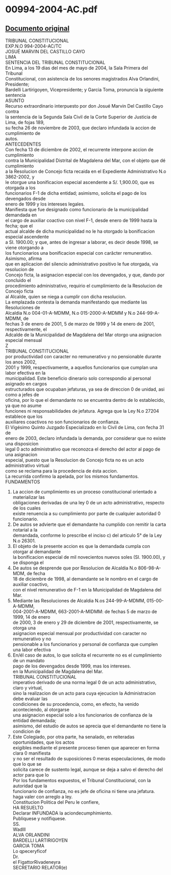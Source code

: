 
00994-2004-AC.pdf
=================
  
[Documento original](https://tc.gob.pe/jurisprudencia/2004/00994-2004-AC.pdf)  
---  
TRIBUNAL CONSTITUCIONAL  
EXP.N.O 994-2004-AC/TC  
JOSUÉ MARVIN DEL CASTILLO CAYO  
LIMA  
SENTENCIA DEL TRIBUNAL CONSTITUCIONAL  
En Lima, a los 19 dias del mes de mayo de 2004, la Sala Primera del Tribunal  
Constitucional, con asistencia de los senores magistrados Alva Orlandini, Presidente;  
Bardelli Lartirigoyen, Vicepresidente; y Garcia Toma, pronuncia la siguiente sentencia  
ASUNTO  
Recurso extraordinario interpuesto por don Josué Marvin Del Castillo Cayo contra  
la sentencia de la Segunda Sala Civil de la Corte Superior de Justicia de Lima, de fojas 189,  
su fecha 26 de noviembre de 2003, que declaro infundada la accion de cumplimiento de  
autos.  
ANTECEDENTES  
Con fecha 13 de diciembre de 2002, el recurrente interpone accion de cumplimiento  
contra la Municipalidad Distrital de Magdalena del Mar, con el objeto que dé cumplimiento  
a la Resolucion de Concejo ficta recaida en el Expediente Administrativo N.o 3862-2002, y  
le otorgue una bonificacion especial ascendente a S/. 1,900.00, que es otorgada a los  
funcionarios F-1 de dicha entidad; asimismo, solicita el pago de los devengados desde  
enero de 1999 y los intereses legales.  
Manifiesta que fue designado como funcionario de la municipalidad demandada en  
el cargo de auxiliar coactivo con nivel F-1, desde enero de 1999 hasta la fecha; que el  
actual alcalde de dicha municipalidad no le ha otorgado la bonificacion especial ascendente  
a SI. 1900.00; y que, antes de ingresar a laborar, es decir desde 1998, se viene otorgando a  
los funcionarios una bonificacion especial con carâcter remunerativo. Asimismo, afirma  
que en aplicacion del silencio administrativo positivo le fue otorgada, via resolucion de  
Concejo ficta, la asignacion especial con los devengados, y que, dando por concluido el  
procedimiento administrativo, requirio el cumplimiento de la Resolucion de Concejo ficta  
al Alcalde, quien se niega a cumplir con dicha resolucion.  
La emplazada contesta la demanda manifestando que mediante las Resoluciones de  
Alcaldia N.o 004-01-A-MDMM, N.o 015-2000-A-MDMM y N.o 244-99-A-MDMM, de  
fechas 3 de enero de 2001, 5 de marzo de 1999 y 14 de enero de 2001, respectivamente, el  
Adcalde de la Municipalidad de Magdalena del Mar otorgo una asignacion especial mensual  
Z  
TRIBUNAL CONSTITUCIONAL  
por productividad con caracter no remunerativo y no pensionable durante los anos 2002,  
2001 y 1999, respectivamente, a aquellos funcionarios que cumplan una labor efectiva en la  
municipalidad. Este beneficio dinerario solo correspondio al personal asignado en cargos  
estructurados que ocupaban jefaturas, ya sea de direccion 0 de unidad, asi como a jefes de  
oficina, por lo que el demandante no se encuentra dentro de lo establecido, ya que no asume  
funciones ni responsabilidades de jefatura. Agrega que la Ley N.o 27204 establece que los  
auxiliares coactivos no son funcionarios de confianza.  
El Vigésimo Quinto Juzgado Especializado en lo Civil de Lima, con fecha 31 de  
enero de 2003, declaro infundada la demanda, por considerar que no existe una disposicion  
legal 0 acto administrativo que reconozca el derecho del actor al pago de una asignacion  
especial, puesto que la Resolucion de Concejo ficta no es un acto administrativo virtual  
como se reclama para la procedencia de ésta accion.  
La recurrida confirmo la apelada, por los mismos fundamentos.  
FUNDAMENTOS  
1. La accion de cumplimiento es un proceso constitucional orientado a materializar las  
obligaciones derivadas de una ley 0 de un acto administrativo, respecto de los cuales  
existe renuencia a su cumplimiento por parte de cualquier autoridad 0 funcionario.  
2. De autos se advierte que el demandante ha cumplido con remitir la carta notarial a la  
demandada, conforme lo prescribe el inciso c) del articulo 5° de la Ley N.o 26301.  
3. El objeto de la presente accion es que la demandada cumpla con otorgar al demandante  
la bonificacion especial de mil novecientos nuevos soles (SI. 1900.00), y se disponga el  
4. De autos se desprende que por Resolucion de Alcaldia N.o 806-98-A-MDM, de fecha  
18 de diciembre de 1998, al demandante se le nombro en el cargo de auxiliar coactivo,  
con el nivel remunerativo de F-1 en la Municipalidad de Magdalena del Mar.  
5. Mediante las Resoluciones de Alcaldia N.os 244-99-A-MDMM, 015-00-A-MDMM,  
004-2001-A-MDMM, 663-2001-A-MIDMM: de fechas 5 de marzo de 1999, 14 de enero  
de 2000, 3 de enero y 29 de diciembre de 2001, respectivamente, se otorga una  
asignacion especial mensual por productividad con caracter no remunerativo y no  
pensionable a los funcionarios y personal de confianza que cumplen una labor efectiva  
6. En/él caso de autos, lo que solicita el recurrente no es el cumplimiento de un mandato  
pago de los devengados desde 1999, mas los intereses.  
en la Municipalidad de Magdalena del Mar.  
TRIBUNAL CONSTITUCIONAL  
imperativo derivado de una norma legal 0 de un acto administrativo, claro y virtual,  
sino la realizacion de un acto para cuya ejecucion la Administracion debe evaluar las  
condiciones de su procedencia, como, en efecto, ha venido aconteciendo, al otorgarse  
una asignacion especial solo a los funcionarios de confianza de la entidad demandada;  
asimismo, del estudio de autos se aprecia que el demandante no tiene la condicion de  
7. Este Colegiado, por otra parte, ha senalado, en reiteradas oportunidades, que los actos  
exigibles mediante el presente proceso tienen que aparecer en forma clara 0 manifiesta  
y no ser el resultado de suposiciones 0 meras especulaciones, de modo que lo que se  
solicita carece de sustento legal, aunque se deja a salvo el derecho del actor para que lo  
Por los fundamentos expuestos, el Tribunal Constitucional, con la autoridad que la  
funcionario de confianza, no es jefe de oficina ni tiene una jefatura.  
haga valer con arreglo a ley.  
Constitucion Politica del Peru le confiere,  
HA RESUELTO  
Declarar INFUNDADA la aciondecumphimiento.  
Publiquese y notifiquese.  
SS.  
Wadlll  
ALVA ORLANDINI  
BARDELLI LARTIRIGOYEN  
GARCIA TOMA  
Lo qpeceryficof  
Dr.  
el FigattorRivadeneyra  
SECRETARIO RELATOR(e)